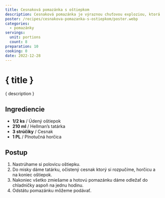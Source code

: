 ```yaml
---
title: Cesnaková pomazánka s oštiepkom
description: Cesnaková pomazánka je výraznou chuťovou exploziou, ktorá vás okúzli svojou intenzívnou cesnakovou arómou a krémovou konzistenciou.
poster: /recipes/cesnakova-pomazanka-s-ostiepkom/poster.webp
categories:
  - pomazánky
servings:
  unit: portions
  count: 8
preparation: 10
cooking: 0
date: 2022-12-28
---
```


# { title }

{ description }

## Ingrediencie

- **1/2 ks** / Údený oštiepok
- **210 ml** / Hellman’s tatárka
- **3 strúčiky** / Cesnak
- **1 PL** / Plnotučná horčica

## Postup

1. Nastrúhame si polovicu oštiepku.
2. Do misky dáme tatárku, očistený cesnak ktorý si rozpučíme, horčicu a na koniec oštiepok.
3. Nakoniec všetko zmiešame a hotovú pomazánku dáme odležať do chladničky aspoň na jednu hodinu.
4. Odstátu pomazánku môžeme podávať.
